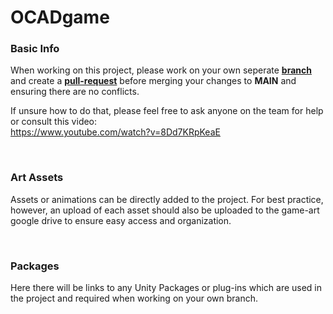 # OCADgame

### Basic Info
When working on this project, please work on your own seperate **<ins>branch</ins>** and create a **<ins>pull-request</ins>** before merging your changes to **MAIN** and ensuring there are no conflicts.

If unsure how to do that, please feel free to ask anyone on the team for help or consult this video: <br>
https://www.youtube.com/watch?v=8Dd7KRpKeaE

<br>

### Art Assets
Assets or animations can be directly added to the project. For best practice, however, an upload of each asset should also be uploaded to the game-art google drive to ensure easy access and organization. 

<br>

### Packages
Here there will be links to any Unity Packages or plug-ins which are used in the project and required when working on your own branch.
